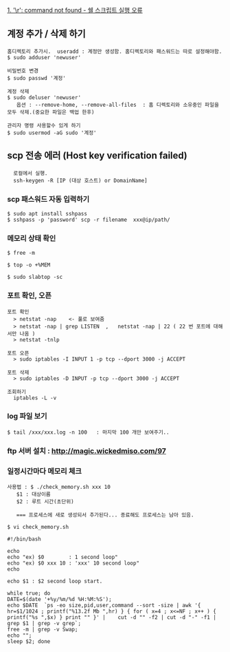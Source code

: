 [1. '\r': command not found - 쉘 스크립트 실행 오류](CarriageReturn_CommandNotFound.md  "'\r': command not found - 쉘 스크립트 실행 오류시 해결법")   

## 계정 추가 / 삭제 하기
```
홈디렉토리 추가시.  useradd : 계정만 생성함. 홈디렉토리와 패스워드는 따로 설정해야함.
$ sudo adduser 'newuser'

비밀번호 변경
$ sudo passwd '계정'

계정 삭제
$ sudo deluser 'newuser'
   옵션 : --remove-home, --remove-all-files  : 홈 디렉토리와 소유중인 파일을 모두 삭제.(중요한 파일은 백업 한후)

관리자 명령 사용할수 있게 하기
$ sudo usermod -aG sudo '계정'
```

## scp 전송 에러 (Host key verification failed)
```
  로컬에서 실행.
  ssh-keygen -R [IP (대상 호스트) or DomainName]
```

### scp 패스워드 자동 입력하기
```
$ sudo apt install sshpass
$ sshpass -p 'password' scp -r filename  xxx@ip/path/
```

### 메모리 상태 확인
```
$ free -m

$ top -o +%MEM

$ sudo slabtop -sc
```

### 포트 확인, 오픈
```
포트 확인
  > netstat -nap    <- 풀로 보여줌
  > netstat -nap | grep LISTEN  ,   netstat -nap | 22 ( 22 번 포트에 대해서만 나옴 )
  > netstat -tnlp
  
포트 오픈
  > sudo iptables -I INPUT 1 -p tcp --dport 3000 -j ACCEPT

포트 삭제
  > sudo iptables -D INPUT -p tcp --dport 3000 -j ACCEPT

조회하기
  iptables -L -v
```

### log 파일 보기
```
$ tail /xxx/xxx.log -n 100   : 마지막 100 개만 보여주기..
```

### ftp 서버 설치 : http://magic.wickedmiso.com/97   


### 일정시간마다 메모리 체크
```
사용법 : $ ./check_memory.sh xxx 10
   $1 : 대상이름
   $2 : 루트 시간(초단위)
   
   === 프로세스에 새로 생성되서 추가된다... 종료해도 프로세스는 남아 있음.
   
$ vi check_memory.sh

#!/bin/bash

echo
echo "ex) $0        : 1 second loop"
echo "ex) $0 xxx 10 : 'xxx' 10 second loop"
echo

echo $1 : $2 second loop start.

while true; do
DATE=$(date '+%y/%m/%d %H:%M:%S');
echo $DATE  `ps -eo size,pid,user,command --sort -size | awk '{ hr=$1/1024 ; printf("%13.2f Mb ",hr) } { for ( x=4 ; x<=NF ; x++ ) { printf("%s ",$x) } print "" }' |    cut -d "" -f2 | cut -d "-" -f1 | grep $1 | grep -v grep`;
free -m | grep -v Swap;
echo "";
sleep $2; done

```

